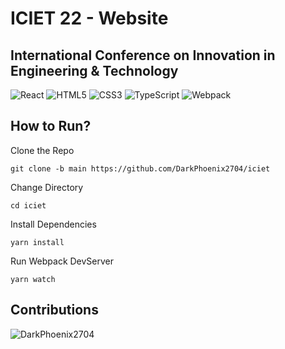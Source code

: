 # ICIET 22 - Website
## International Conference on Innovation in Engineering & Technology
![React](https://img.shields.io/badge/react-%2320232a.svg?style=for-the-badge&logo=react&logoColor=%2361DAFB)
![HTML5](https://img.shields.io/badge/html5-%23E34F26.svg?style=for-the-badge&logo=html5&logoColor=white)
![CSS3](https://img.shields.io/badge/css3-%231572B6.svg?style=for-the-badge&logo=css3&logoColor=white)
![TypeScript](https://img.shields.io/badge/typescript-%23007ACC.svg?style=for-the-badge&logo=typescript&logoColor=white)
![Webpack](https://img.shields.io/badge/webpack-%238DD6F9.svg?style=for-the-badge&logo=webpack&logoColor=black)

## How to Run?
Clone the Repo

```git clone -b main https://github.com/DarkPhoenix2704/iciet```

Change Directory

``` cd iciet ```

Install Dependencies

```yarn install```

Run Webpack DevServer

```yarn watch ```

## Contributions

![DarkPhoenix2704](https://github.com/DarkPhoenix2704)
